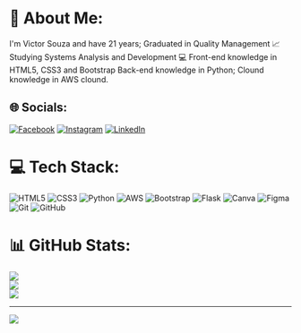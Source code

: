 # 💫 About Me:
I'm Victor Souza and have 21 years;
Graduated in Quality Management 📈
Studying Systems Analysis and Development 💻 
Front-end knowledge in HTML5, CSS3 and Bootstrap
Back-end knowledge in Python;
Clound knowledge in AWS clound.

## 🌐 Socials:
[![Facebook](https://img.shields.io/badge/Facebook-%231877F2.svg?logo=Facebook&logoColor=white)](https://facebook.com/https://web.facebook.com/profile.php?id=100017005422744) [![Instagram](https://img.shields.io/badge/Instagram-%23E4405F.svg?logo=Instagram&logoColor=white)](https://instagram.com/https://www.instagram.com/vitorsss__/) [![LinkedIn](https://img.shields.io/badge/LinkedIn-%230077B5.svg?logo=linkedin&logoColor=white)](https://linkedin.com/in/https://www.linkedin.com/in/victor-hugo-barbosa-souza-116b81178/) 

# 💻 Tech Stack:
![HTML5](https://img.shields.io/badge/html5-%23E34F26.svg?style=for-the-badge&logo=html5&logoColor=white) ![CSS3](https://img.shields.io/badge/css3-%231572B6.svg?style=for-the-badge&logo=css3&logoColor=white) ![Python](https://img.shields.io/badge/python-3670A0?style=for-the-badge&logo=python&logoColor=ffdd54) ![AWS](https://img.shields.io/badge/AWS-%23FF9900.svg?style=for-the-badge&logo=amazon-aws&logoColor=white) ![Bootstrap](https://img.shields.io/badge/bootstrap-%238511FA.svg?style=for-the-badge&logo=bootstrap&logoColor=white) ![Flask](https://img.shields.io/badge/flask-%23000.svg?style=for-the-badge&logo=flask&logoColor=white) ![Canva](https://img.shields.io/badge/Canva-%2300C4CC.svg?style=for-the-badge&logo=Canva&logoColor=white) ![Figma](https://img.shields.io/badge/figma-%23F24E1E.svg?style=for-the-badge&logo=figma&logoColor=white) ![Git](https://img.shields.io/badge/git-%23F05033.svg?style=for-the-badge&logo=git&logoColor=white) ![GitHub](https://img.shields.io/badge/github-%23121011.svg?style=for-the-badge&logo=github&logoColor=white)
# 📊 GitHub Stats:
![](https://github-readme-stats.vercel.app/api?username=victor4486&theme=dark&hide_border=false&include_all_commits=false&count_private=false)<br/>
![](https://github-readme-streak-stats.herokuapp.com/?user=victor4486&theme=dark&hide_border=false)<br/>
![](https://github-readme-stats.vercel.app/api/top-langs/?username=victor4486&theme=dark&hide_border=false&include_all_commits=false&count_private=false&layout=compact)

---
[![](https://visitcount.itsvg.in/api?id=victor4486&icon=0&color=0)](https://visitcount.itsvg.in)

<!-- Proudly created with GPRM ( https://gprm.itsvg.in ) -->
